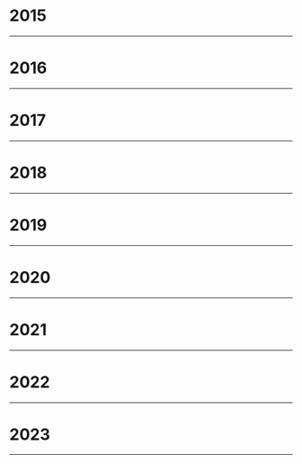 
# 2015
---

# 2016
---

# 2017
---

# 2018
---

# 2019
---

# 2020
---

# 2021
---

# 2022
---

# 2023
---
